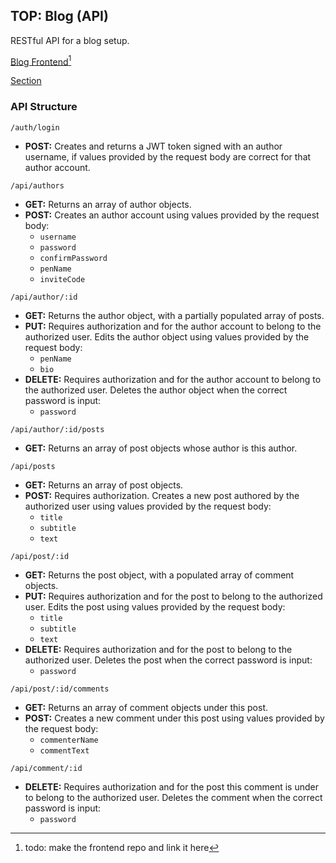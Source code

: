 ## TOP: Blog (API)
RESTful API for a blog setup.

[Blog Frontend](#)[^1]

[Section](https://www.theodinproject.com/lessons/nodejs-blog-api)

### API Structure
`/auth/login`
- **POST:** Creates and returns a JWT token signed with an author username, if values provided by the request body are correct for that author account.

`/api/authors`
- **GET:** Returns an array of author objects.
- **POST:** Creates an author account using values provided by the request body:
  - `username`
  - `password`
  - `confirmPassword`
  - `penName`
  - `inviteCode`

`/api/author/:id`
- **GET:** Returns the author object, with a partially populated array of posts.
- **PUT:** Requires authorization and for the author account to belong to the authorized user. Edits the author object using values provided by the request body:
  - `penName`
  - `bio`
- **DELETE:** Requires authorization and for the author account to belong to the authorized user. Deletes the author object when the correct password is input:
  - `password`

`/api/author/:id/posts`
- **GET:** Returns an array of post objects whose author is this author.

`/api/posts`
- **GET:** Returns an array of post objects.
- **POST:** Requires authorization. Creates a new post authored by the authorized user using values provided by the request body:
  - `title`
  - `subtitle`
  - `text`

`/api/post/:id`
- **GET:** Returns the post object, with a populated array of comment objects.
- **PUT:** Requires authorization and for the post to belong to the authorized user. Edits the post using values provided by the request body:
  - `title`
  - `subtitle`
  - `text`
- **DELETE:** Requires authorization and for the post to belong to the authorized user. Deletes the post when the correct password is input:
  - `password`

`/api/post/:id/comments`
- **GET:** Returns an array of comment objects under this post.
- **POST:** Creates a new comment under this post using values provided by the request body:
  - `commenterName`
  - `commentText`

`/api/comment/:id`
- **DELETE:** Requires authorization and for the post this comment is under to belong to the authorized user. Deletes the comment when the correct password is input:
  - `password`


[^1]: todo: make the frontend repo and link it here